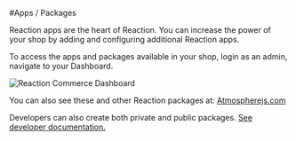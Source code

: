 #Apps / Packages

Reaction apps are the heart of Reaction. You can increase the power of your shop by adding and configuring additional Reaction apps.

To access the apps and packages available in your shop, login as an admin, navigate to your Dashboard.

![](http://raw.github.com/ongoworks/reaction/master/docs/assets/guide-dashboard.png "Reaction Commerce Dashboard")

You can also see these and other Reaction packages at: [Atmospherejs.com](https://atmospherejs.com/?q=reaction)

Developers can also create both private and public packages. [See developer documentation.](https://github.com/reactioncommerce/reaction-core/blob/master/docs/packages.md)

